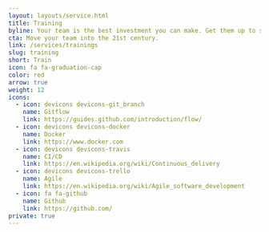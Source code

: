 ```yaml
---
layout: layouts/service.html
title: Training
byline: Your team is the best investment you can make. Get them up to speed on the latest and most cutting edge development practices. Learn about containers, Docker, development workflows, testing frameworks and continuous integration/delivery/deployment.
cta: Move your team into the 21st century.
link: /services/trainings
slug: training
short: Train
icon: fa fa-graduation-cap
color: red
arrow: true
weight: 12
icons:
  - icon: devicons devicons-git_branch
    name: Gitflow
    link: https://guides.github.com/introduction/flow/
  - icon: devicons devicons-docker
    name: Docker
    link: https://www.docker.com
  - icon: devicons devicons-travis
    name: CI/CD
    link: https://en.wikipedia.org/wiki/Continuous_delivery
  - icon: devicons devicons-trello
    name: Agile
    link: https://en.wikipedia.org/wiki/Agile_software_development
  - icon: fa fa-github
    name: Github
    link: https://github.com/
private: true
---
```

